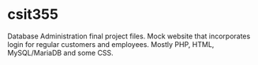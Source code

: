 # csit355
Database Administration final project files.
Mock website that incorporates login for regular customers and employees.
Mostly PHP, HTML, MySQL/MariaDB and some CSS.
